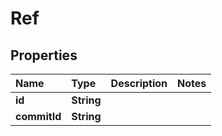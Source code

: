 # Ref

## Properties

| Name | Type | Description | Notes |
| :--- | :--- | :--- | :--- |
| **id** | **String** |  |  |
| **commitId** | **String** |  |  |

